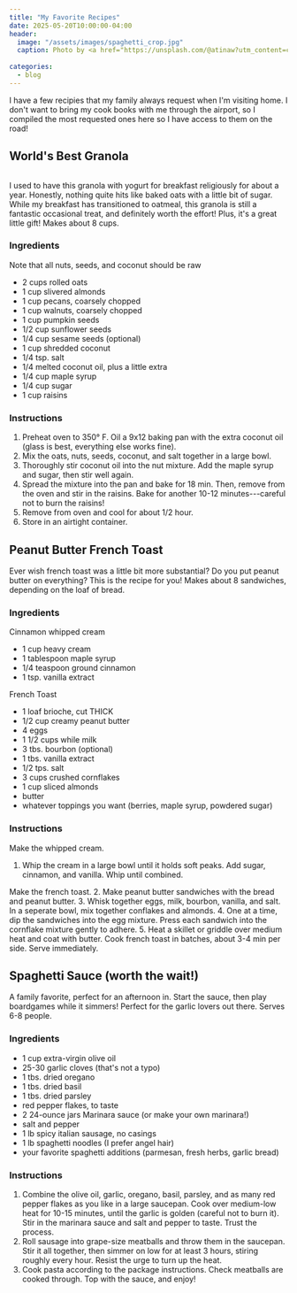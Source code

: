 ```yaml
---
title: "My Favorite Recipes"
date: 2025-05-20T10:00:00-04:00
header:
  image: "/assets/images/spaghetti_crop.jpg"
  caption: Photo by <a href="https://unsplash.com/@atinaw?utm_content=creditCopyText&utm_medium=referral&utm_source=unsplash">fatemeh habibyar</a> on <a href="https://unsplash.com/photos/a-bowl-of-spaghetti-with-meatballs-and-tomatoes-5L-vA1CZL0A?utm_content=creditCopyText&utm_medium=referral&utm_source=unsplash">Unsplash</a>
      
categories:
  - blog
---
```


I have a few recipies that my family always request when I'm visiting home. I don't want to bring my cook books with me through the airport, so I compiled the most requested ones here so I have access to them on the road!

## World's Best Granola
<figure style="width: 150px" class="align-left">
  <img src="{{ site.url }}{{ site.baseurl }}/assets/images/grr-grr-granola.png" alt="">
</figure> 

I used to have this granola with yogurt for breakfast religiously for about a year. Honestly, nothing quite hits like baked oats with a little bit of sugar. While my breakfast has transitioned to oatmeal, this granola is still a fantastic occasional treat, and definitely worth the effort! Plus, it's a great little gift! Makes about 8 cups.

### Ingredients
Note that all nuts, seeds, and coconut should be raw
- 2 cups rolled oats
- 1 cup slivered almonds
- 1 cup pecans, coarsely chopped
- 1 cup walnuts, coarsely chopped
- 1 cup pumpkin seeds
- 1/2 cup sunflower seeds
- 1/4 cup sesame seeds (optional)
- 1 cup shredded coconut
- 1/4 tsp. salt
- 1/4 melted coconut oil, plus a little extra
- 1/4 cup maple syrup
- 1/4 cup sugar
- 1 cup raisins

### Instructions
1. Preheat oven to 350° F. Oil a 9x12 baking pan with the extra coconut oil (glass is best, everything else works fine).
2. Mix the oats, nuts, seeds, coconut, and salt together in a large bowl.
3. Thoroughly stir coconut oil into the nut mixture. Add the maple syrup and sugar, then stir well again.
4. Spread the mixture into the pan and bake for 18 min. Then, remove from the oven and stir in the raisins. Bake for another 10-12 minutes---careful not to burn the raisins!
5. Remove from oven and cool for about 1/2 hour.
6. Store in an airtight container.


## Peanut Butter French Toast
Ever wish french toast was a little bit more substantial? Do you put peanut butter on everything? This is the recipe for you! Makes about 8 sandwiches, depending on the loaf of bread.

### Ingredients
Cinnamon whipped cream
- 1 cup heavy cream
- 1 tablespoon maple syrup
- 1/4 teaspoon ground cinnamon
- 1 tsp. vanilla extract

French Toast
- 1 loaf brioche, cut THICK
- 1/2 cup creamy peanut butter
- 4 eggs
- 1 1/2 cups while milk
- 3 tbs. bourbon (optional)
- 1 tbs. vanilla extract
- 1/2 tps. salt
- 3 cups crushed cornflakes
- 1 cup sliced almonds
- butter
- whatever toppings you want (berries, maple syrup, powdered sugar)

### Instructions
Make the whipped cream.
1. Whip the cream in a large bowl until it holds soft peaks. Add sugar, cinnamon, and vanilla. Whip until combined.

Make the french toast. 
2. Make peanut butter sandwiches with the bread and peanut butter.
3. Whisk together eggs, milk, bourbon, vanilla, and salt. In a seperate bowl, mix together conflakes and almonds.
4. One at a time, dip the sandwiches into the egg mixture. Press each sandwich into the cornflake mixture gently to adhere.
5. Heat a skillet or griddle over medium heat and coat with butter. Cook french toast in batches, about 3-4 min per side. Serve immediately.


## Spaghetti Sauce (worth the wait!)
A family favorite, perfect for an afternoon in. Start the sauce, then play boardgames while it simmers! Perfect for the garlic lovers out there. Serves 6-8 people.

### Ingredients
- 1 cup extra-virgin olive oil
- 25-30 garlic cloves (that's not a typo)
- 1 tbs. dried oregano
- 1 tbs. dried basil
- 1 tbs. dried parsley
- red pepper flakes, to taste
- 2 24-ounce jars Marinara sauce (or make your own marinara!)
- salt and pepper
- 1 lb spicy italian sausage, no casings
- 1 lb spaghetti noodles (I prefer angel hair)
- your favorite spaghetti additions (parmesan, fresh herbs, garlic bread)

### Instructions
1. Combine the olive oil, garlic, oregano, basil, parsley, and as many red pepper flakes as you like in a large saucepan. Cook over medium-low heat for 10-15 minutes, until the garlic is golden (careful not to burn it). Stir in the marinara sauce and salt and pepper to taste. Trust the process.
2. Roll sausage into grape-size meatballs and throw them in the saucepan. Stir it all together, then simmer on low for at least 3 hours, stiring roughly every hour. Resist the urge to turn up the heat.
3. Cook pasta according to the package instructions. Check meatballs are cooked through. Top with the sauce, and enjoy!
